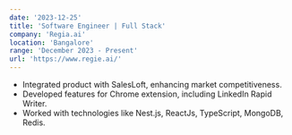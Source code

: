 ```yaml
---
date: '2023-12-25'
title: 'Software Engineer | Full Stack'
company: 'Regia.ai'
location: 'Bangalore'
range: 'December 2023 - Present'
url: 'https://www.regie.ai/'
---
```


- Integrated product with SalesLoft, enhancing market competitiveness.
- Developed features for Chrome extension, including LinkedIn Rapid Writer.
- Worked with technologies like Nest.js, ReactJs, TypeScript, MongoDB, Redis.
